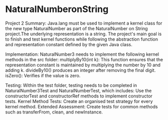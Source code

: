 # NaturalNumberonString
Project 2
 Summary:
Java.lang must be used to implement a kernel class for the new type NaturalNumber as part of the NaturalNumber on String project.The underlying representation is a string. The project's main goal is to finish and test kernel functions while following the abstraction function and representation constant defined by the given Java class.

Implementation:
NaturalNumber3 needs to implement the following kernel methods in the src folder:
multiplyBy10(int k): This function ensures that the representation constant is maintained by multiplying the number by 10 and adding k.
divideBy10() produces an integer after removing the final digit.
isZero(): Verifies if the value is zero.

Testing:
Within the test folder, testing needs to be completed in NaturalNumber3Test and NaturalNumberTest, which includes:
Use the constructorTest and constructorRef methods to implement constructor tests.
Kernel Method Tests: Create an organised test strategy for every kernel method.
Extended Assessment: Create tests for common methods such as transferFrom, clean, and newInstance.
